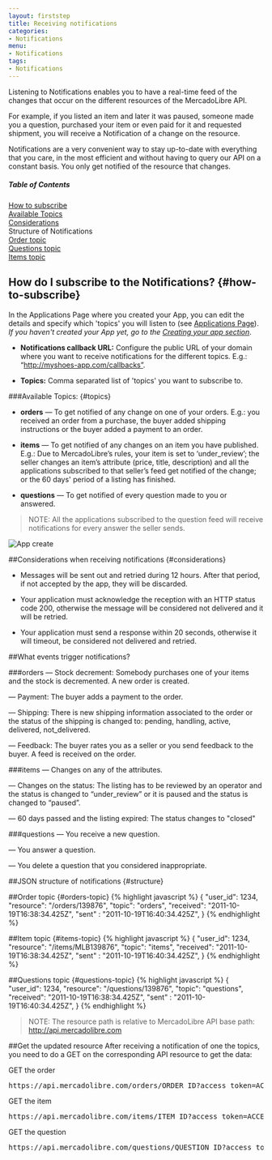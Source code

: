 ```yaml
---
layout: firststep
title: Receiving notifications
categories: 
- Notifications
menu:
- Notifications
tags: 
- Notifications
---
```


Listening to Notifications enables you to have a real-time feed of the changes that occur on the different resources of the MercadoLibre API.

For example, if you listed an item and later it was paused, someone made you a question, purchased your item or even paid for it and requested shipment, you will receive a Notification of a change on the resource.

Notifications are a very convenient way to stay up-to-date with everything that you care, in the most efficient and without having to query our API on a constant basis. You only get notified of the resource that changes.

<div class="contents">
  <h5>Table of Contents</h5>
  <dl>
    <dt><a href="javascript:void(0)" onClick="goToByScroll('how-to-subscribe')">How to subscribe</a></dt>
    <dt><a href="javascript:void(0)" onClick="goToByScroll('topics')">Available Topics</a></dt>
    <dt><a href="javascript:void(0)" onClick="goToByScroll('considerations')">Considerations</a></dt>
    <dt><a href="javascript:void(0)" onClick="goToByScroll('structure')"></a>Structure of Notifications</dt>
    <dt><a href="javascript:void(0)" onClick="goToByScroll('orders-topic')">Order topic</a></dt>
    <dt><a href="javascript:void(0)" onClick="goToByScroll('questions-topic')">Questions topic</a></dt>
    <dt><a href="javascript:void(0)" onClick="goToByScroll('items-topic')">Items topic</a></dt>
  </dl>
</div>

## How do I subscribe to the Notifications? {#how-to-subscribe}

In the Applications Page where you created your App, you can edit the details and specify which 'topics' you will listen to
(see [Applications Page](http://applications.mercadolibre.com)).
_If you haven't created your App yet, go to the [Creating your app section](http://developers.mercadolibre.com/creating-your-own-application/)_.

  - **Notifications callback URL:** Configure the public URL of your domain where you want to receive notifications for the different topics. E.g.: “http://myshoes-app.com/callbacks”.

  - **Topics:** Comma separated list of 'topics' you want to subscribe to.

###Available Topics: {#topics}
- **orders**  — To get notified of any change on one of your orders. E.g.: you received an order from a purchase, the buyer added shipping instructions or the buyer added a payment to an order.

- **items**   — To get notified of any changes on an item you have published. 
	E.g.: Due to MercadoLibre’s rules, your item is set to ‘under_review’; the seller changes an item’s attribute (price, title, description) and all the applications subscribed to that seller’s feed get notified of the change; or the 60 days' period of a listing has finished.

- **questions**   — To get notified of every question made to you or answered.

> NOTE: All the applications subscribed to the question feed will receive notifications for every answer the seller sends.

![App create](/images/application-topics.png)

##Considerations when receiving notifications {#considerations}
* Messages will be sent out and retried during 12 hours. After that period, if not accepted by the app, they will be discarded.

* Your application must acknowledge the reception with an HTTP status code 200, otherwise the message will be considered not delivered and it will be retried.

* Your application must send a response within 20 seconds, otherwise it will timeout, be considered not delivered and retried.


##What events trigger notifications?

###orders
— Stock decrement: Somebody purchases one of your items and the stock is decremented. A new order is created.

— Payment: The buyer adds a payment to the order.

— Shipping: There is new shipping information associated to the order or the status of the shipping is changed to: pending, handling, active, delivered, not_delivered.

— Feedback: The buyer rates you as a seller or you send feedback to the buyer. A feed is received on the order.

###items
— Changes on any of the attributes.

— Changes on the status: The listing has to be reviewed by an operator and the status is changed to “under_review” or it is paused and the status is changed to “paused”.

— 60 days passed and the listing expired: The status changes to "closed"

###questions 
— You receive a new question.

— You answer a question.

— You delete a question that you considered inappropriate.

##JSON structure of notifications {#structure}

##Order topic {#orders-topic}
{% highlight javascript %}
{
  "user_id": 1234,
  "resource": "/orders/139876",
  "topic": "orders",
  "received": "2011-10-19T16:38:34.425Z",
  "sent" : "2011-10-19T16:40:34.425Z",
}
{% endhighlight %}

##Item topic {#items-topic}
{% highlight javascript %}
{
  "user_id": 1234,
  "resource": "/items/MLB139876",
  "topic": "items",
  "received": "2011-10-19T16:38:34.425Z",
  "sent" : "2011-10-19T16:40:34.425Z",
}
{% endhighlight %}

##Questions topic {#questions-topic}
{% highlight javascript %}
{
  "user_id": 1234,
  "resource": "/questions/139876",
  "topic": "questions",
  "received": "2011-10-19T16:38:34.425Z",
  "sent" : "2011-10-19T16:40:34.425Z",
}
{% endhighlight %}

> NOTE: The resource path is relative to MercadoLibre API base path: http://api.mercadolibre.com

##Get the updated resource
After receiving a notification of one the topics, you need to do a GET on the corresponding API resource to get the data:

GET the order

<pre class="terminal">https://api.mercadolibre.com/orders/ORDER_ID?access_token=ACCESS_TOKEN</pre>


GET the item
<pre class="terminal">https://api.mercadolibre.com/items/ITEM_ID?access_token=ACCESS_TOKEN</pre>


GET the question
<pre class="terminal">https://api.mercadolibre.com/questions/QUESTION_ID?access_token=ACCESS_TOKEN</pre>



